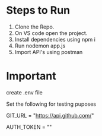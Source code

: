 # Steps to Run

1. Clone the Repo.
2. On VS code open the project.
3. Install dependencies using npm i
4. Run nodemon app.js
5. Import API's using postman

# Important

create .env file

Set the following for testing puposes

GIT_URL = "https://api.github.com/"

AUTH_TOKEN = ""
